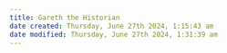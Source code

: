 ```yaml
---
title: Gareth the Historian
date created: Thursday, June 27th 2024, 1:15:43 am
date modified: Thursday, June 27th 2024, 1:31:39 am
---
```

